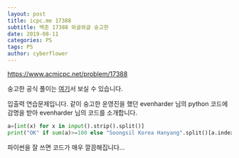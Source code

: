 ```yaml
---
layout: post
title: icpc.me 17388
subtitle: 백준 17388 와글와글 숭고한
date: 2019-08-11
categories: PS
tags: PS
author: cyberflower
---
```


<https://www.acmicpc.net/problem/17388>

숭고한 공식 풀이는 [여기](https://drive.google.com/file/d/1XwcQgX81fR_2ULyzXoY1DZ1Y9EsXyu-_/view)서 보실 수 있습니다.

입출력 연습문제입니다. 같이 숭고한 운영진을 했던 evenharder 님의 python 코드에 감명을 받아 evenharder 님의 코드를 소개합니다.

```python
a=[int(x) for x in input().strip().split()]
print("OK" if sum(a)>=100 else "Soongsil Korea Hanyang".split()[a.index(min(a))])
```

파이썬을 잘 쓰면 코드가 매우 깔끔해집니다...
